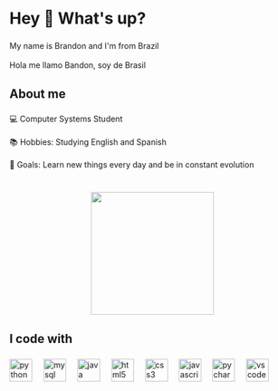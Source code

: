 <h1 align="left">Hey 👋 What's up?</h1>

###

<p align="left">My name is Brandon and I'm from Brazil <br><br>Hola me llamo Bandon, soy de Brasil</p>

###

<h2 align="left">About me</h2>

###

<p align="left">💻 Computer Systems Student<br><br>📚 Hobbies: Studying English  and Spanish <br><br>🎯 Goals: Learn new things every day and be in constant evolution</p>

###

<br clear="both">

<div align="center">
  <img height="217" src="https://encrypted-tbn0.gstatic.com/images?q=tbn:ANd9GcQpFLlK2R9iB9aQWq9i2HVy18o8drO2oRY8TA&s"  />
</div>

###

<h2 align="left">I code with</h2>

###

<div align="left">
  <img src="https://cdn.jsdelivr.net/gh/devicons/devicon/icons/python/python-original.svg" height="40" alt="python logo"  />
  <img width="12" />
  <img src="https://cdn.jsdelivr.net/gh/devicons/devicon/icons/mysql/mysql-original.svg" height="40" alt="mysql logo"  />
  <img width="12" />
  <img src="https://cdn.jsdelivr.net/gh/devicons/devicon/icons/java/java-original.svg" height="40" alt="java logo"  />
  <img width="12" />
  <img src="https://cdn.jsdelivr.net/gh/devicons/devicon/icons/html5/html5-original.svg" height="40" alt="html5 logo"  />
  <img width="12" />
  <img src="https://cdn.jsdelivr.net/gh/devicons/devicon/icons/css3/css3-original.svg" height="40" alt="css3 logo"  />
  <img width="12" />
  <img src="https://cdn.jsdelivr.net/gh/devicons/devicon/icons/javascript/javascript-original.svg" height="40" alt="javascript logo"  />
  <img width="11" />
  <img src="https://cdn.jsdelivr.net/gh/devicons/devicon/icons/pycharm/pycharm-original.svg" height="40" alt="pycharm logo"  />
  <img width="12" />
  <img src="https://cdn.jsdelivr.net/gh/devicons/devicon/icons/vscode/vscode-original.svg" height="40" alt="vscode logo"  />
</div>

###

